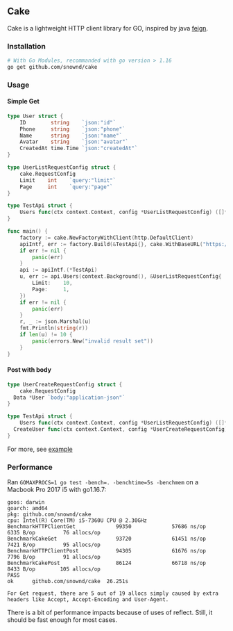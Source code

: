 ## Cake

Cake is a lightweight HTTP client library for GO, inspired by java [feign](https://github.com/OpenFeign/feign).


### Installation

```bash
# With Go Modules, recommanded with go version > 1.16
go get github.com/snownd/cake
```

### Usage

#### Simple Get

```go
type User struct {
	ID        string    `json:"id"`
	Phone     string    `json:"phone"`
	Name      string    `json:"name"`
	Avatar    string    `json:"avatar"`
	CreatedAt time.Time `json:"createdAt"`
}

type UserListRequestConfig struct {
	cake.RequestConfig
	Limit    int    `query:"limit"`
	Page     int    `query:"page"`
}

type TestApi struct {
	Users func(ctx context.Context, config *UserListRequestConfig) ([]*User, error) `method:"GET" url:"/users"`
}

func main() {
	factory := cake.NewFactoryWithClient(http.DefaultClient)
	apiIntf, err := factory.Build(&TestApi{}, cake.WithBaseURL("https://{id}.mockapi.io/api/v1"))
	if err != nil {
		panic(err)
	}
	api := apiIntf.(*TestApi)
	u, err := api.Users(context.Background(), &UserListRequestConfig{
		Limit:    10,
		Page:     1,
	})
	if err != nil {
		panic(err)
	}
	r, _ := json.Marshal(u)
	fmt.Println(string(r))
	if len(u) != 10 {
		panic(errors.New("invalid result set"))
	}
}

```

#### Post with body

```go
type UserCreateRequestConfig struct {
	cake.RequestConfig
  Data *User `body:"application-json"`
}

type TestApi struct {
	Users func(ctx context.Context, config *UserListRequestConfig) ([]*User, error) `method:"GET" url:"/users"`
  CreateUser func(ctx context.Context, config *UserCreateRequestConfig) ([]*User, error) `method:"POST" url:"/users"`
}
```

For more, see [example](./example/main.go)

### Performance

Ran `GOMAXPROCS=1 go test -bench=. -benchtime=5s -benchmem` on a Macbook Pro 2017 i5 with go1.16.7:

```
goos: darwin
goarch: amd64
pkg: github.com/snownd/cake
cpu: Intel(R) Core(TM) i5-7360U CPU @ 2.30GHz
BenchmarkHTTPClientGet             99350             57686 ns/op            6335 B/op         76 allocs/op
BenchmarkCakeGet                   93720             61451 ns/op            7421 B/op         95 allocs/op
BenchmarkHTTPClientPost            94305             61676 ns/op            7796 B/op         91 allocs/op
BenchmarkCakePost                  86124             66718 ns/op            8433 B/op        105 allocs/op
PASS
ok      github.com/snownd/cake  26.251s

For Get request, there are 5 out of 19 allocs simply caused by extra headers like Accept, Accept-Encoding and User-Agent.
```

There is a bit of performance impacts because of uses of reflect. Still, it should be fast enough for most cases.
